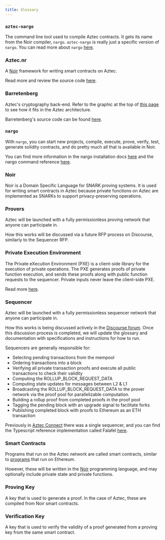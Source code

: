 ```yaml
---
title: Glossary
---
```


### `aztec-nargo`

The command line tool used to compile Aztec contracts. It gets its name from the Noir compiler, `nargo`. `aztec-nargo` is really just a specific version of `nargo`. You can read more about `nargo` [here](#nargo).

### Aztec.nr

A [Noir](https://noir-lang.org) framework for writing smart contracts on Aztec.

Read more and review the source code [here](https://aztec.nr).

### Barretenberg

Aztec's cryptography back-end. Refer to the graphic at the top of [this page](https://medium.com/aztec-protocol/explaining-the-network-in-aztec-network-166862b3ef7d) to see how it fits in the Aztec architecture.

Barretenberg's source code can be found [here](https://github.com/AztecProtocol/barretenberg).

### `nargo`

With `nargo`, you can start new projects, compile, execute, prove, verify, test, generate solidity contracts, and do pretty much all that is available in Noir.

You can find more information in the nargo installation docs [here](https://noir-lang.org/docs/getting_started/noir_installation/) and the nargo command reference [here](https://noir-lang.org/docs/reference/nargo_commands).

### Noir

Noir is a Domain Specific Language for SNARK proving systems. It is used for writing smart contracts in Aztec because private functions on Aztec are implemented as SNARKs to support privacy-preserving operations.

### Provers

Aztec will be launched with a fully permissionless proving network that anyone can participate in.

How this works will be discussed via a future RFP process on Discourse, similarly to the Sequencer RFP.

### Private Execution Environment

The Private eXecution Environment (PXE) is a client-side library for the execution of private operations. The PXE generates proofs of private function execution, and sends these proofs along with public function requests to the sequencer. Private inputs never leave the client-side PXE.

Read more [here](../concepts/pxe/index.md).

### Sequencer

Aztec will be launched with a fully permissionless sequencer network that anyone can participate in.

How this works is being discussed actively in the [Discourse forum](https://discourse.aztec.network/t/request-for-proposals-decentralized-sequencer-selection/350/). Once this discussion process is completed, we will update the glossary and documentation with specifications and instructions for how to run.

Sequencers are generally responsible for:

- Selecting pending transactions from the mempool
- Ordering transactions into a block
- Verifying all private transaction proofs and execute all public transactions to check their validity
- Computing the ROLLUP_BLOCK_REQUEST_DATA
- Computing state updates for messages between L2 & L1
- Broadcasting the ROLLUP_BLOCK_REQUEST_DATA to the prover network via the proof pool for parallelizable computation.
- Building a rollup proof from completed proofs in the proof pool
- Tagging the pending block with an upgrade signal to facilitate forks
- Publishing completed block with proofs to Ethereum as an ETH transaction

Previously in [Aztec Connect](https://medium.com/aztec-protocol/sunsetting-aztec-connect-a786edce5cae) there was a single sequencer, and you can find the Typescript reference implementation called Falafel [here](https://github.com/AztecProtocol/aztec-connect/tree/master/yarn-project/falafel).

### Smart Contracts

Programs that run on the Aztec network are called smart contracts, similar to [programs](https://ethereum.org/en/developers/docs/smart-contracts/) that run on Ethereum.

However, these will be written in the [Noir](https://noir-lang.org/index.html) programming language, and may optionally include private state and private functions.

### Proving Key

A key that is used to generate a proof. In the case of Aztec, these are compiled from Noir smart contracts.

### Verification Key

A key that is used to verify the validity of a proof generated from a proving key from the same smart contract.
